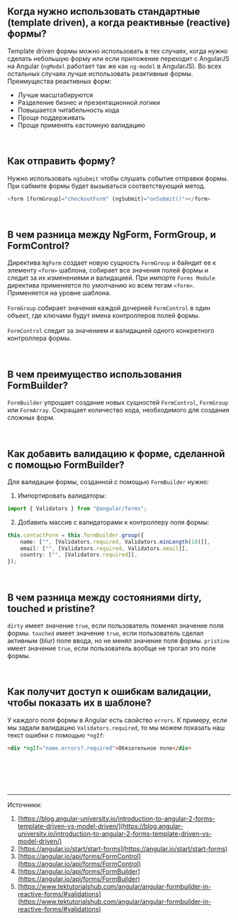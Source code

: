 ## <a name="when-to-use"></a>Когда нужно использовать стандартные (template driven), а когда реактивные (reactive) формы?

Template driven формы можно использовать в тех случаях, когда нужно сделать небольшую форму или если приложение переходит с AngularJS на Angular (`ngModel` работает так же как `ng-model` в AngularJS). Во всех остальных случаях лучше использовать реактивные формы.<br/>
Преимущества реактивных форм: <br/>

- Лучше масштабируются
- Разделение бизнес и презентационной логики
- Повышается читабельность кода
- Проще поддерживать
- Проще применять кастомную валидацию

<br/>

## <a name="submit"></a>Как отправить форму?

Нужно использовать `ngSubmit` чтобы слушать событие отправки формы. При сабмите формы будет вызываться соответствующий метод.

```typescript
<form [formGroup]="checkoutForm" (ngSubmit)="onSubmit()"></form>
```

<br/>

## <a name="difference"></a>В чем разница между NgForm, FormGroup, и FormControl?

Директива `NgForm` создает новую сущность `FormGroup` и байндит ее к элементу `<form>` шаблона, собирает все значения полей формы и следит за их изменениями и валидацией. При импорте `Forms Module` директива применяется по умолчанию ко всем тегам `<form>`. Применяется на уровне шаблона.
<br/>
<br/>
`FormGroup` собирает значения каждой дочерней `FormControl` в один объект, где ключами будут имена контроллеров полей формы.
<br/>
<br/>
`FormControl` следит за значением и валидацией одного конкретного контроллера формы.

<br/>

## <a name="form-builder"></a>В чем преимущество использования FormBuilder?

`FormBuilder` упрощает создание новых сущностей `FormControl`, `FormGroup` или `FormArray`. Сокращает количество кода, необходимого для создания сложных форм.

<br/>

## <a name="validation"></a>Как добавить валидацию к форме, сделанной с помощью FormBuilder?

Для валидации формы, созданной с помощью `FormBuilder` нужно: <br/>

1. Импортировать валидаторы: <br/>

```typescript
import { Validators } from "@angular/forms";
```

2. Добавить массив с валидаторами к контроллеру поля формы: <br/>

```typescript
this.contactForm = this.formBuilder.group({
	name: ["", [Validators.required, Validators.minLength(10)]],
	email: ["", [Validators.required, Validators.email]],
	country: ["", [Validators.required]],
});
```

<br/>

## <a name="dirty-touched-pristine"></a>В чем разница между состояниями dirty, touched и pristine?

`dirty` имеет значение `true`, если пользователь поменял значение поля формы.
`touched` имеет значение `true`, если пользователь сделал активным (blur) поле ввода, но не менял значение поля формы.
`pristine` имеет значение `true`, если пользователь вообще не трогал это поле формы.

<br/>

## <a name="validation-errors"></a>Как получит доступ к ошибкам валидации, чтобы показать их в шаблоне?

У каждого поля формы в Angular есть свойство `errors`. К примеру, если мы задали валидацию `Validators.required`, то мы можем показать наш текст ошибки с помощью `*ngIf`: <br/>

```html
<div *ngIf="name.errors?.required">Обязательное поле</div>
```

<br/>
<br/>
<br/>
<br/>

<hr/>

Источники:<br/>

1. [https://blog.angular-university.io/introduction-to-angular-2-forms-template-driven-vs-model-driven/](https://blog.angular-university.io/introduction-to-angular-2-forms-template-driven-vs-model-driven/)
2. [https://angular.io/start/start-forms](https://angular.io/start/start-forms)
3. [https://angular.io/api/forms/FormControl](https://angular.io/api/forms/FormControl)
4. [https://angular.io/api/forms/FormBuilder](https://angular.io/api/forms/FormBuilder)
5. [https://www.tektutorialshub.com/angular/angular-formbuilder-in-reactive-forms/#validations](https://www.tektutorialshub.com/angular/angular-formbuilder-in-reactive-forms/#validations)
